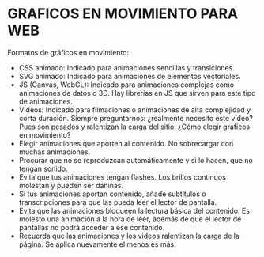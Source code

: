 # GRAFICOS EN MOVIMIENTO PARA WEB

Formatos de gráficos en movimiento:

- CSS animado: Indicado para animaciones sencillas y transiciones.
- SVG animado: Indicado para animaciones de elementos vectoriales.
- JS (Canvas, WebGL): Indicado para animaciones complejas como animaciones de datos o 3D. Hay librerías en JS que sirven para este tipo de animaciones.
- Videos: Indicado para filmaciones o animaciones de alta complejidad y corta duración. Siempre preguntarnos: ¿realmente necesito este video? Pues son pesados y ralentizan la carga del sitio.
¿Cómo elegir gráficos en movimiento?
- Elegir animaciones que aporten al contenido. No sobrecargar con muchas animaciones.
- Procurar que no se reproduzcan automáticamente y si lo hacen, que no tengan sonido.
- Evita que tus animaciones tengan flashes. Los brillos continuos molestan y pueden ser dañinas.
- Si tus animaciones aportan contenido, añade subtítulos o transcripciones para que las pueda leer el lector de pantalla.
- Evita que las animaciones bloqueen la lectura básica del contenido. Es molesto una animación a la hora de leer, además de que el lector de pantallas no podrá acceder a ese contenido.
- Recuerda que las animaciones y los videos ralentizan la carga de la página. Se aplica nuevamente el menos es más.